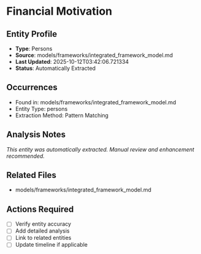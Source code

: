 # Financial Motivation

## Entity Profile
- **Type**: Persons
- **Source**: models/frameworks/integrated_framework_model.md
- **Last Updated**: 2025-10-12T03:42:06.721334
- **Status**: Automatically Extracted

## Occurrences
- Found in: models/frameworks/integrated_framework_model.md
- Entity Type: persons
- Extraction Method: Pattern Matching

## Analysis Notes
*This entity was automatically extracted. Manual review and enhancement recommended.*

## Related Files
- models/frameworks/integrated_framework_model.md

## Actions Required
- [ ] Verify entity accuracy
- [ ] Add detailed analysis
- [ ] Link to related entities
- [ ] Update timeline if applicable
